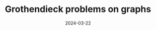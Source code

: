 ---
title: Grothendieck problems on graphs
date: 2024-03-22
status:
notes: 03-22-24-reading.pdf
arxiv: 
slides: 
code:
site:
paper: Based on papers by Alon, Makarychev, Makarychev, and Naor (<a href="https://link.springer.com/article/10.1007/s00222-005-0465-9" target="_blank">link</a>) and Megretski (<a href="https://link.springer.com/chapter/10.1007/978-3-0348-8362-7_15" target="_blank">link</a>).
presenters: Nitya Mani
series: Reading Group 
---